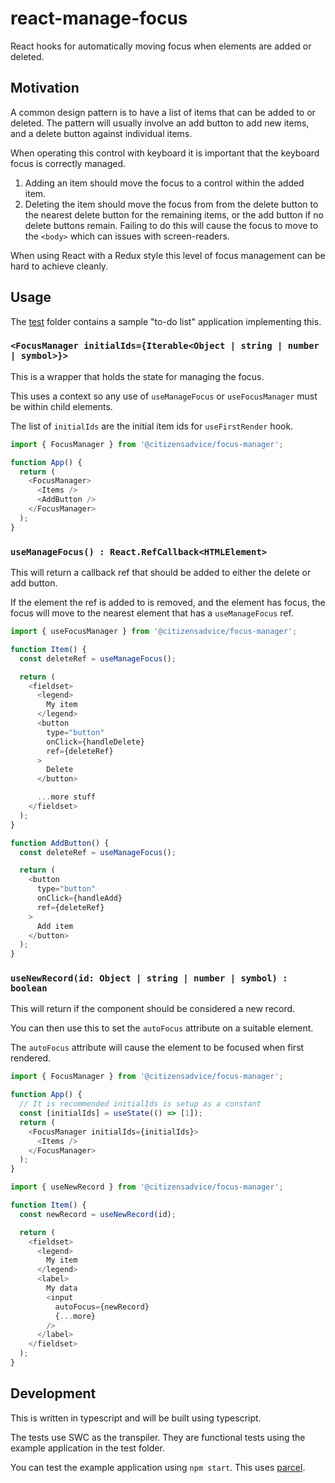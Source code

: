 # react-manage-focus

React hooks for automatically moving focus when elements are added or deleted.

## Motivation

A common design pattern is to have a list of items that can be added to or deleted.
The pattern will usually involve an add button to add new items, and a delete button
against individual items.

When operating this control with keyboard it is important that the keyboard focus
is correctly managed.

1. Adding an item should move the focus to a control within the added item. 
2. Deleting the item should move the focus from from the delete button to the nearest
   delete button for the remaining items, or the add button if no delete buttons remain.
   Failing to do this will cause the focus to move to the `<body>` which can issues with screen-readers.

When using React with a Redux style this level of focus management can be hard to achieve cleanly.

## Usage

The [test](/test) folder contains a sample "to-do list" application implementing this.

### `<FocusManager initialIds={Iterable<Object | string | number | symbol>}>`

This is a wrapper that holds the state for managing the focus.

This uses a context so any use of `useManageFocus` or `useFocusManager` must be within child elements.

The list of `initialIds` are the initial item ids for `useFirstRender` hook.

```js
import { FocusManager } from '@citizensadvice/focus-manager';

function App() {
  return (
    <FocusManager>
      <Items />
      <AddButton />
    </FocusManager>
  );
}
```

### `useManageFocus() : React.RefCallback<HTMLElement>`

This will return a callback ref that should be added to either the delete or add button.

If the element the ref is added to is removed, and the element has focus, the focus will move
to the nearest element that has a `useManageFocus` ref.

```js
import { useFocusManager } from '@citizensadvice/focus-manager';

function Item() {
  const deleteRef = useManageFocus();

  return (
    <fieldset>
      <legend>
        My item
      </legend>
      <button
        type="button"
        onClick={handleDelete}
        ref={deleteRef}
      >
        Delete
      </button>

      ...more stuff
    </fieldset>
  );
}
```

```js
function AddButton() {
  const deleteRef = useManageFocus();

  return (
    <button
      type="button"
      onClick={handleAdd}
      ref={deleteRef}
    >
      Add item
    </button>
  );
}
```

### `useNewRecord(id: Object | string | number | symbol) : boolean`

This will return if the component should be considered a new record.

You can then use this to set the `autoFocus` attribute on a suitable element.

The `autoFocus` attribute will cause the element to be focused when first rendered.

```js
import { FocusManager } from '@citizensadvice/focus-manager';

function App() {
  // It is recommended initialIds is setup as a constant
  const [initialIds] = useState(() => [1]);
  return (
    <FocusManager initialIds={initialIds}>
      <Items />
    </FocusManager>
  );
}
```

```js
import { useNewRecord } from '@citizensadvice/focus-manager';

function Item() {
  const newRecord = useNewRecord(id);

  return (
    <fieldset>
      <legend>
        My item
      </legend>
      <label>
        My data
        <input
          autoFocus={newRecord}
          {...more}
        />
      </label>
    </fieldset>
  );
}
```

## Development

This is written in typescript and will be built using typescript.

The tests use SWC as the transpiler.  They are functional tests using the example application in the test folder.

You can test the example application using `npm start`.  This uses [parcel](parceljs.org/).
